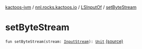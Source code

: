[kactoos-jvm](../../index.md) / [nnl.rocks.kactoos.io](../index.md) / [LSInputOf](index.md) / [setByteStream](./set-byte-stream.md)

# setByteStream

`fun setByteStream(stream: `[`InputStream`](http://docs.oracle.com/javase/8/docs/api/java/io/InputStream.html)`): `[`Unit`](https://kotlinlang.org/api/latest/jvm/stdlib/kotlin/-unit/index.html) [(source)](https://github.com/neonailol/kactoos/blob/master/kactoos-jvm/src/main/kotlin/nnl/rocks/kactoos/io/LSInputOf.kt#L52)